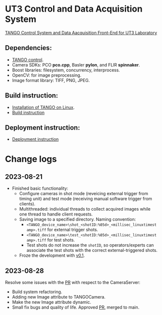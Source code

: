 # UT3 Control and Data Acquisition System
 [TANGO Control System and Data Aacquisition Front-End for UT3 Laboratory](https://publish.obsidian.md/ut3/Project+00+-+UT3+DAQCS/Camera+Server+Development/UT3+Front-End+CDAq)

## Dependencies:
- [TANGO control](https://tango-controls.readthedocs.io/en/latest/contents.html).
- Camera SDKs: PCO **pco.cpp**, Basler **pylon**, and FLIR **spinnaker**.
- Boost libraries: filesystem, concurrency, interprocess.
- OpenCV: for image preprocessing.
- Image format library: TIFF, PNG, JPEG.

## Build instruction:
- [Installation of TANGO on Linux](https://tango-controls.readthedocs.io/en/latest/contents.html).
- [Build instruction](https://publish.obsidian.md/ut3/Project+00+-+UT3+DAQCS/Camera+Server+Development/Build+instruction+for+CameraServer)

## Deployment instruction:
- [Deployment instruction](https://publish.obsidian.md/ut3/Project+00+-+UT3+DAQCS/Camera+Server+Development/Deployment+instruction+for+Camera+Server)

# Change logs

## 2023-08-21
- Finished basic functionality:
	- Configure cameras in shot mode (reveicing external trigger from timing unit) and test mode (receiving manual software trigger from clients).
	- Multithreaded: individual threads to collect acquired images while one thread to handle client requests.
	- Saving image to a specified directory. Naming convention:
		- `<TANGO_device_name>\shot_<shotID:%05d>_<millisec_linuxtimestamp>.tiff` for external trigger shots.
		- `<TANGO_device_name>\test_<shotID:%05d>_<millisec_linuxtimestamp>.tiff` for test shots.
		- Test shots do not increase the `shotID`, so operators/experts can associate the test shots with the correct external-triggered shots.
	- Froze the development with [v0.1](https://github.com/dungducphan/UT3_Control_And_Data_Acquisition_System/releases/tag/v0.1).

## 2023-08-28
Resolve some issues with the [PR](https://github.com/dungducphan/UT3_Control_And_Data_Acquisition_System/pull/1) with respect to the CameraServer:
- Build system refactoring.
- Adding new Image attribute to TANGOCamera.
- Make the new Image attribute dynamic.
- Small fix bugs and quality of life.
Approved [PR](https://github.com/dungducphan/UT3_Control_And_Data_Acquisition_System/pull/1), merged to main.
